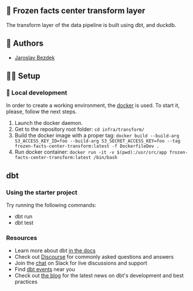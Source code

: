 ## :rocket: Frozen facts center transform layer

The transform layer of the data pipeline is built using dbt, and duckdb.

## :pencil: Authors

- [Jaroslav Bezdek](https://www.github.com/jardabezdek)

## :construction_worker_man: Setup

### :wrench: Local development

In order to create a working environment, the [docker](https://www.docker.com/)
is used. To start it, please, follow the next steps.

1. Launch the docker daemon.
1. Get to the repository root folder: `cd infra/transform/`
1. Build the docker image with a proper tag: `docker build --build-arg S3_ACCESS_KEY_ID=foo --build-arg S3_SECRET_ACCESS_KEY=foo --tag frozen-facts-center-transform:latest -f DockerfileDev .`
1. Run docker container: `docker run -it -v $(pwd):/usr/src/app frozen-facts-center-transform:latest /bin/bash`

## dbt

### Using the starter project

Try running the following commands:

- dbt run
- dbt test

### Resources

- Learn more about dbt [in the docs](https://docs.getdbt.com/docs/introduction)
- Check out [Discourse](https://discourse.getdbt.com/) for commonly asked questions and answers
- Join the [chat](https://community.getdbt.com/) on Slack for live discussions and support
- Find [dbt events](https://events.getdbt.com) near you
- Check out [the blog](https://blog.getdbt.com/) for the latest news on dbt's development and best practices
